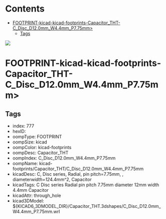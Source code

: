 



Contents
========

* [FOOTPRINT-kicad-kicad-footprints-Capacitor_THT-C_Disc_D12.0mm_W4.4mm_P7.75mm>](#footprint-kicad-kicad-footprints-capacitor_tht-c_disc_d120mm_w44mm_p775mm)
	* [Tags](#tags)
  
![][im]
# FOOTPRINT-kicad-kicad-footprints-Capacitor_THT-C_Disc_D12.0mm_W4.4mm_P7.75mm>

## Tags

- index: 777
- hexID: 
- oompType: FOOTPRINT
- oompSize: kicad
- oompColor: kicad-footprints
- oompDesc: Capacitor_THT
- oompIndex: C_Disc_D12.0mm_W4.4mm_P7.75mm
- oompName: kicad-footprints/Capacitor_THT/C_Disc_D12.0mm_W4.4mm_P7.75mm
- kicadDesc: C, Disc series, Radial, pin pitch=7.75mm, , diameter*width=12*4.4mm^2, Capacitor
- kicadTags: C Disc series Radial pin pitch 7.75mm  diameter 12mm width 4.4mm Capacitor
- kicadAttr: through_hole
- kicad3DModel: ${KICAD6_3DMODEL_DIR}/Capacitor_THT.3dshapes/C_Disc_D12.0mm_W4.4mm_P7.75mm.wrl



[im]: image.png
